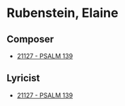 # Rubenstein, Elaine

## Composer

- [21127 - PSALM 139](/hymns/21127.md)

## Lyricist

- [21127 - PSALM 139](/hymns/21127.md)

